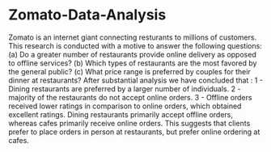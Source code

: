 # Zomato-Data-Analysis
Zomato is an internet giant connecting resturants to millions of customers. This research is conducted with a motive to answer the following questions:
(a) Do a greater number of restaurants provide online delivery as opposed to offline services?
(b) Which types of restaurants are the most favored by the general public?
(c) What price range is preferred by couples for their dinner at restaurants?
After substantial analysis we have concluded that :
1 - Dining restaurants are preferred by a larger number of individuals.
2 - majority of the restaurants do not accept online orders.
3 - Offline orders received lower ratings in comparison to online orders, which obtained excellent ratings.
Dining restaurants primarily accept offline orders, whereas cafes primarily receive online orders. This suggests that clients prefer to place orders in person at restaurants, but prefer online ordering at cafes.


